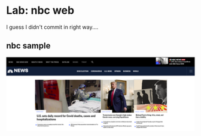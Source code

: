 # Lab: nbc web

I guess I didn't commit in right way....

## nbc sample
![Sample image](./sample.png)
